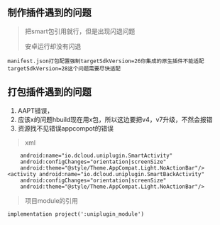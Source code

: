 ## 制作插件遇到的问题

> 把smart包引用就行，但是出现闪退问题
>
> 安卓运行却没有闪退 

```
manifest.json打包配置强制targetSdkVersion=26你集成的原生插件不能适配targetSdkVersion=28这个问题需要尽快适配 
```

## 打包插件遇到的问题

1. AAPT错误，
2. 应该x的问题hbuild现在用x包，所以这边要把v4，v7升级，不然会报错
3. 资源找不见错误appcompot的错误

> xml

``` <activity
    android:name="io.dcloud.uniplugin.SmartActivity"
    android:configChanges="orientation|screenSize"
    android:theme="@style/Theme.AppCompat.Light.NoActionBar"/>
<activity android:name="io.dcloud.uniplugin.SmartBackActivity"
    android:configChanges="orientation|screenSize"
    android:theme="@style/Theme.AppCompat.Light.NoActionBar"/>
```

> 项目module的引用

``` 
implementation project(':uniplugin_module')
```

